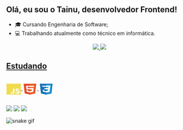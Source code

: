 ## Olá, eu sou o Tainu, desenvolvedor Frontend!

- 🎓 Cursando Engenharia de Software;
- 💻 Trabalhando atualmente como técnico em informática.

<div align="center">
  <a href="https://github.com/Thainno">
  <img height="160em" src="https://github-readme-stats.vercel.app/api?username=Thainno&show_icons=true&theme=highcontrast&include_all_commits=true&count_private=true"/>
  <img height="160em" src="https://github-readme-stats.vercel.app/api/top-langs/?username=Thainno&layout=compact&langs_count=7&theme=highcontrast"/>
</div>


 ## Estudando
<div style="display: inline_block"><br>
  <img align="center" alt="Thainno-Js" height="30" width="40" src="https://raw.githubusercontent.com/devicons/devicon/master/icons/javascript/javascript-plain.svg">
  <img align="center" alt="Thainno-HTML" height="30" width="40" src="https://raw.githubusercontent.com/devicons/devicon/master/icons/html5/html5-original.svg">
  <img align="center" alt="Thainno-CSS" height="30" width="40" src="https://raw.githubusercontent.com/devicons/devicon/master/icons/css3/css3-original.svg">
</div>
  
  ##
 
<div> 
  <a href = "mailto:thainnosv@gmail.com"><img src="https://img.shields.io/badge/Gmail-D14836?style=for-the-badge&logo=gmail&logoColor=white" target="_blank"></a>
  <a href="https://linkedin.com/in/thainno-santana/" target="_blank"><img src="https://img.shields.io/badge/-LinkedIn-%230077B5?style=for-the-badge&logo=linkedin&logoColor=white" target="_blank"></a> 
   <a href="https://instagram.com/thainno.santana/" target="_blank"><img src="https://img.shields.io/badge/-Instagram-%23E4405F?style=for-the-badge&logo=instagram&logoColor=white" target="_blank"></a>
 
 ![snake gif](https://github.com/Thainno/Thainno/blob/output/github-contribution-grid-snake.svg)
  
</div>

